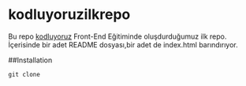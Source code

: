# kodluyoruzilkrepo
Bu repo [kodluyoruz](https://kodluyoruz.org/) Front-End Eğitiminde oluşdurduğumuz ilk repo. İçerisinde bir adet README dosyası,bir adet de index.html barındırıyor.

##Installation

`git clone `
